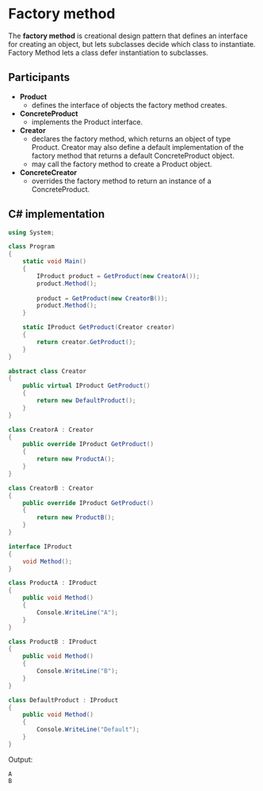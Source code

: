 # Factory method

The **factory method** is creational design pattern that defines an interface for creating an object, but lets subclasses decide which class to instantiate. Factory Method lets a class defer instantiation to subclasses.

## Participants

* **Product**
  * defines the interface of objects the factory method creates.
* **ConcreteProduct**
  * implements the Product interface.
* **Creator**
  * declares the factory method, which returns an object of type Product. Creator may also define a default implementation of the factory method that returns a default ConcreteProduct object.
  * may call the factory method to create a Product object.
* **ConcreteCreator**
  * overrides the factory method to return an instance of a
ConcreteProduct.

## C# implementation

```csharp
using System;

class Program
{
    static void Main()
    {
        IProduct product = GetProduct(new CreatorA());
        product.Method();
        
        product = GetProduct(new CreatorB());
        product.Method();
    }

    static IProduct GetProduct(Creator creator)
    {
        return creator.GetProduct();
    }
}

abstract class Creator
{
    public virtual IProduct GetProduct()
    {
        return new DefaultProduct();
    }
}

class CreatorA : Creator
{
    public override IProduct GetProduct()
    {
        return new ProductA();
    }
}

class CreatorB : Creator
{
    public override IProduct GetProduct()
    {
        return new ProductB();
    }
}

interface IProduct
{
    void Method();
}

class ProductA : IProduct
{
    public void Method()
    {
        Console.WriteLine("A");
    }
}

class ProductB : IProduct
{
    public void Method()
    {
        Console.WriteLine("B");
    }
}

class DefaultProduct : IProduct
{
    public void Method()
    {
        Console.WriteLine("Default");
    }
}
```

Output:

```console
A
B
```
